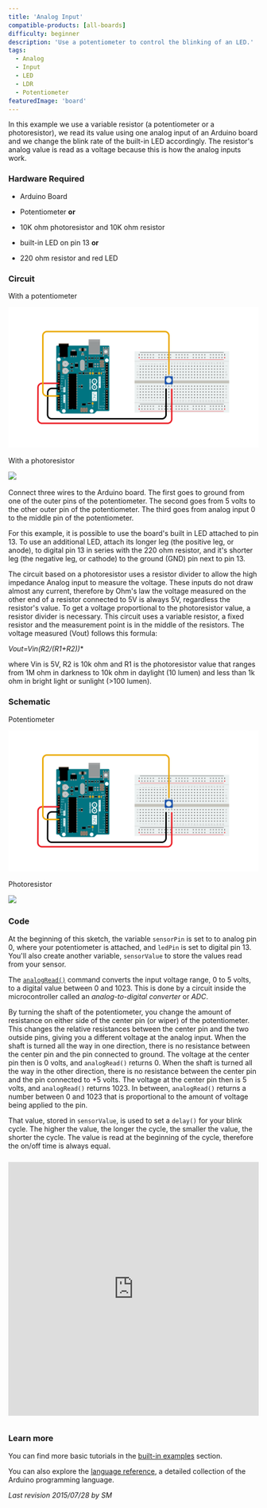 ```yaml
---
title: 'Analog Input'
compatible-products: [all-boards]
difficulty: beginner
description: 'Use a potentiometer to control the blinking of an LED.'
tags: 
  - Analog
  - Input
  - LED
  - LDR
  - Potentiometer
featuredImage: 'board'
---
```


In this example we use a variable resistor (a potentiometer or a photoresistor), we read its value using one analog input of an Arduino board and we change the blink rate of the built-in LED accordingly. The resistor's analog value is read as a voltage because this is how the analog inputs work.

### Hardware Required

- Arduino Board

- Potentiometer **or**
- 10K ohm photoresistor and 10K ohm resistor

- built-in LED on pin 13 **or**
- 220 ohm resistor and red LED

### Circuit

With a potentiometer


![](assets/circuit-pot.png)



With a photoresistor


![](assets/circuit.png)



Connect three wires to the Arduino board.  The first goes to ground from one of the outer pins of the potentiometer.  The second goes from 5 volts to the other outer pin of the potentiometer.  The third goes from analog input 0 to the middle pin of the potentiometer.

For this example, it is possible to use the board's built in LED attached to pin 13. To use an additional LED, attach its longer leg (the positive leg, or anode), to digital pin 13 in series with the 220 ohm resistor, and it's shorter leg (the negative leg, or cathode) to the ground (GND) pin next to pin 13.

The circuit based on a photoresistor uses a resistor divider to allow the high impedance Analog input to measure the voltage. These inputs do not draw almost any current, therefore by Ohm's law the voltage measured on the other end of a resistor connected to 5V is always 5V, regardless the resistor's value. To get a voltage proportional to the photoresistor value, a resistor divider is necessary.
This circuit uses a variable resistor, a fixed resistor and the measurement point is in the middle of the resistors. The voltage measured (Vout) follows this formula:

**Vout=Vin*(R2/(R1+R2))**

where Vin is 5V, R2 is 10k ohm and R1 is the photoresistor value that ranges from 1M ohm in darkness to 10k ohm in daylight (10 lumen) and less than 1k ohm in bright light or sunlight (>100 lumen).

### Schematic


Potentiometer

![](assets/circuit-pot.png)


Photoresistor

![](assets/schematic-pot.png)

### Code

At the beginning of this sketch, the variable `sensorPin` is set to to analog pin 0, where your potentiometer is attached, and `ledPin` is set to digital pin 13. You'll also create another variable, `sensorValue` to store the values read from your sensor.

The [`analogRead()`](https://www.arduino.cc/reference/en/language/functions/analog-io/analogread/) command converts the input voltage range, 0 to 5 volts, to a digital value between 0 and 1023.  This is done by a circuit inside the microcontroller called an *analog-to-digital converter* or *ADC*.

By turning the shaft of the potentiometer, you change the amount of resistance on either side of the center pin (or wiper) of the potentiometer.  This changes the relative resistances between the center pin and the two outside pins, giving you a different voltage at the analog input.  When the shaft is turned all the way in one direction, there is no resistance between the center pin and the pin connected to ground. The voltage at the center pin then is 0 volts, and `analogRead()` returns 0.  When the shaft is turned all the way in the other direction, there is no resistance between the center pin and the pin connected to +5 volts. The voltage at the center pin then is 5 volts, and `analogRead()` returns 1023.  In between,  `analogRead()` returns a number between 0 and 1023 that is proportional to the amount of voltage being applied to the pin.

That value, stored in `sensorValue`, is used to set a `delay()` for your blink cycle. The higher the value, the longer the cycle, the smaller the value, the shorter the cycle. The value is read at the beginning of the cycle, therefore the on/off time is always equal.

<iframe src='https://create.arduino.cc/example/builtin/03.Analog%5CAnalogInput/AnalogInput/preview?embed&snippet' style='height:510px;width:100%;margin:10px 0' frameborder='0'></iframe>

### Learn more

You can find more basic tutorials in the [built-in examples](/built-in-examples) section.

You can also explore the [language reference](https://www.arduino.cc/reference/en/), a detailed collection of the Arduino programming language.

*Last revision 2015/07/28 by SM*
